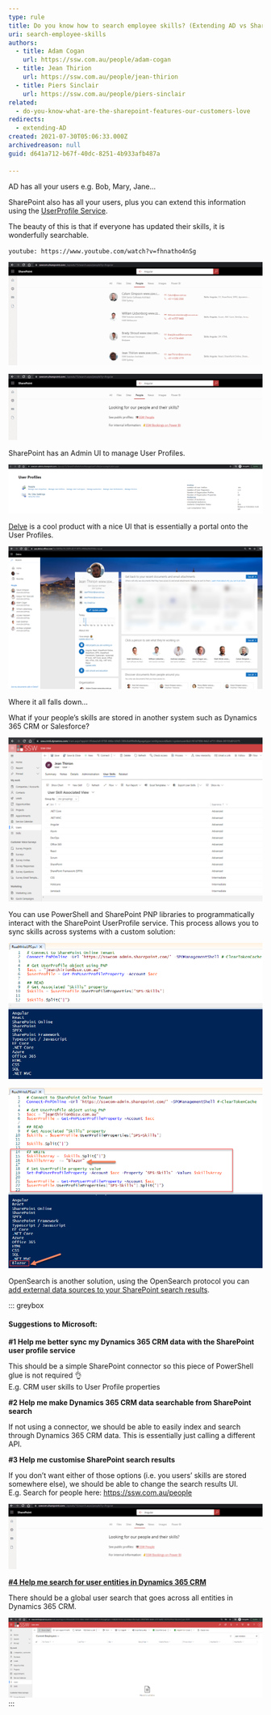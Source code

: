 ```yaml
---
type: rule
title: Do you know how to search employee skills? (Extending AD vs SharePoint vs Dynamics 365 CRM)
uri: search-employee-skills
authors:
  - title: Adam Cogan
    url: https://ssw.com.au/people/adam-cogan
  - title: Jean Thirion
    url: https://ssw.com.au/people/jean-thirion
  - title: Piers Sinclair
    url: https://ssw.com.au/people/piers-sinclair
related:
  - do-you-know-what-are-the-sharepoint-features-our-customers-love
redirects:
  - extending-AD
created: 2021-07-30T05:06:33.000Z
archivedreason: null
guid: d641a712-b67f-40dc-8251-4b933afb487a

---
```


AD has all your users e.g. Bob, Mary, Jane...  

SharePoint also has all your users, plus you can extend this information using the [UserProfile Service](https://docs.microsoft.com/en-us/sharepoint/manage-user-profiles). 

The beauty of this is that if everyone has updated their skills, it is wonderfully searchable.

<!--endintro-->

`youtube: https://www.youtube.com/watch?v=fhnatho4nSg`

![Figure: SharePoint People Search – Notice the Skills coming from UserProfile Service (aka UPS)](/rules/search-employee-skills/extending-ad-1.png)

![Figure: Mockup - Improved SharePoint People Search Results](/rules/search-employee-skills/mockup-extending-ad-3.jpg)

SharePoint has an Admin UI to manage User Profiles.

![Figure: User Profile UI in your SharePoint Admin Centre – generally this is not needed the Delve out of the box experience works for your organisation](/rules/search-employee-skills/extending-ad-2.png)

[Delve](https://support.microsoft.com/en-us/office/what-is-delve-1315665a-c6af-4409-a28d-49f8916878ca) is a cool product with a nice UI that is essentially a portal onto the User Profiles.

![Figure: Delve profile – Click on “Update Profile” to write data back to SharePoint User Profile Service](/rules/search-employee-skills/extending-ad-3.png)

Where it all falls down...

What if your people’s skills are stored in another system such as Dynamics 365 CRM or Salesforce?

![Figure: People’s skills are often stored in Dynamics 365 CRM or Salesforce](/rules/search-employee-skills/extending-ad-4.png)

You can use PowerShell and SharePoint PNP libraries to programmatically interact with the SharePoint UserProfile service. This process allows you to sync skills across systems with a custom solution:

![Figure: Powershell - Reading skills from UserProfile](/rules/search-employee-skills/extending-ad-5.png)

![Figure: Powershell - Adding “Blazor” to Jean’s skill list](/rules/search-employee-skills/extending-ad-6.png)

OpenSearch is another solution, using the OpenSearch protocol you can [add external data sources to your SharePoint search results](https://docs.microsoft.com/en-us/sharepoint/search/understanding-result-sources-for-search).

::: greybox

#### Suggestions to Microsoft:

**#1 Help me better sync my Dynamics 365 CRM data with the SharePoint user profile service**

This should be a simple SharePoint connector so this piece of PowerShell glue is not required 👌\
E.g. CRM user skills to User Profile properties

**#2 Help me make Dynamics 365 CRM data searchable from SharePoint search**

If not using a connector, we should be able to easily index and search through Dynamics 365 CRM data.
This is essentially just calling a different API.

**#3 Help me customise SharePoint search results**

If you don’t want either of those options (i.e. you users’ skills are stored somewhere else), we should be able to change the search results UI.\
E.g. Search for people here: https://ssw.com.au/people

![Figure: The SharePoint Search should let you add links like in this image](/rules/search-employee-skills/sharepointuxforpeopleandbookedindays.png)

**[\#4 Help me search for user entities in Dynamics 365 CRM](https://experience.dynamics.com/ideas/idea/?ideaid=b5daa141-90f5-eb11-ba5e-0003ff457d0a)**

There should be a global user search that goes across all entities in Dynamics 365 CRM.

![Figure: Searching User + Skill doesn’t yield any result although this skill is associated to the user](/rules/search-employee-skills/extending-ad-7.png)
:::

